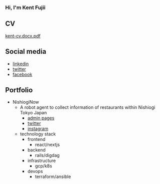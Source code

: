 ### Hi, I'm Kent Fujii

## CV

[kent-cv.docx.pdf](https://github.com/KentFujii/KentFujii/files/8469887/kent-cv.docx.pdf)

## Social media

- [linkedin](https://www.linkedin.com/in/KentFujii/)
- [twitter](https://mobile.twitter.com/studies)
- [facebook](https://www.facebook.com/kent.fujii/)

## Portfolio

- NishiogiNow
    - A robot agent to collect information of restaurants within Nishiogi Tokyo Japan
        - [admin pages](https://nishiogi-now.com/admin/login)
        - [twitter](https://twitter.com/nishiogi_now)
        - [instagram](https://www.instagram.com/nishiogi_now/)
    - technology stack
        - frontend
            - react/nextjs
        - backend
            - rails/digdag
        - infrastructure
            - gcp/k8s
        - devops
            - terraform/ansible
